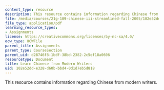 ```yaml
---
content_type: resource
description: This resource contains information regarding Chinese from modern writers.
file: /media/courses/21g-109-chinese-iii-streamlined-fall-2005/102e52dde328d60bbbd40d1d7eb5d818_MIT21G_109F05_bjwbprevwjt.pdf
file_type: application/pdf
learning_resource_types:
- Assignments
license: https://creativecommons.org/licenses/by-nc-sa/4.0/
ocw_type: OCWFile
parent_title: Assignments
parent_type: CourseSection
parent_uid: d28746f8-1bdf-38bd-2382-2c5ef18a0606
resourcetype: Document
title: Learn Chinese from Modern Writers
uid: 102e52dd-e328-d60b-bbd4-0d1d7eb5d818
---
```

This resource contains information regarding Chinese from modern writers.